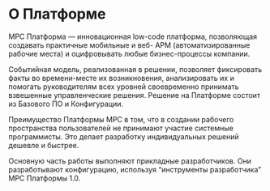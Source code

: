 # О Платформе

МРС Платформа — инновационная low-code платформа, позволяющая создавать практичные мобильные и веб- АРМ (автоматизированные рабочие места) и оцифровывать любые бизнес-процессы компании.

Событийная модель, реализованная в решении, позволяет фиксировать факты во времени-месте их возникновения, анализировать их и помогать руководителям всех уровней своевременно принимать взвешенные управленческие решения. Решение на Платформе состоит из Базового ПО и Конфигурации.

Преимущество Платформы МРС в том, что в создании рабочего пространства пользователей не принимают участие системные программисты. Это делает разработку индивидуальных решений дешевле и быстрее.

Основную часть работы выполняют прикладные разработчиков. Они разработывают конфигурацию, используя “инструменты разработчика” МРС Платформы 1.0.